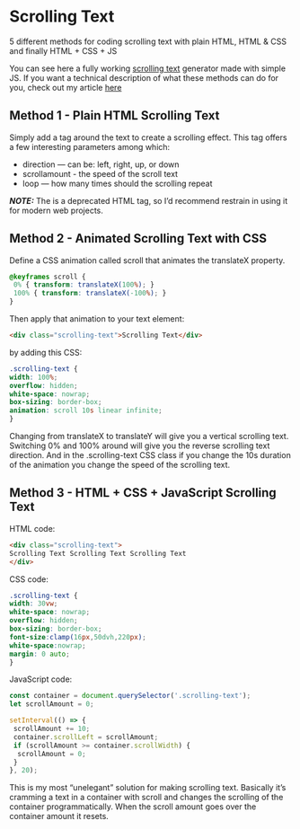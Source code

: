 # Scrolling Text
5 different methods for coding scrolling text with plain HTML, HTML &amp; CSS and finally HTML + CSS + JS

You can see here a fully working [scrolling text](https://www.psd-dude.com/scrolling-text/) generator made with simple JS. If you want a technical description of what these methods can do for you, check out my article [here](https://www.coding-dude.com/wp/css/scrolling-text-using-html/)

## Method 1 - Plain HTML Scrolling Text

Simply add a tag around the text to create a scrolling effect. This tag offers a few interesting parameters among which:

- direction — can be: left, right, up, or down
- scrollamount - the speed of the scroll text
- loop — how many times should the scrolling repeat

***NOTE:*** The is a deprecated HTML tag, so I’d recommend restrain in using it for modern web projects.


## Method 2 - Animated Scrolling Text with CSS

Define a CSS animation called scroll that animates the translateX property.

```css
@keyframes scroll {
 0% { transform: translateX(100%); }
 100% { transform: translateX(-100%); }
}
```

Then apply that animation to your text element:

```html
<div class="scrolling-text">Scrolling Text</div>
```

by adding this CSS:

```css
.scrolling-text {
width: 100%;
overflow: hidden;
white-space: nowrap;
box-sizing: border-box;
animation: scroll 10s linear infinite;
}
```

Changing from translateX to translateY will give you a vertical scrolling text. Switching 0% and 100% around will give you the reverse scrolling text direction. And in the .scrolling-text CSS class if you change the 10s duration of the animation you change the speed of the scrolling text.


## Method 3 - HTML + CSS + JavaScript Scrolling Text

HTML code:

```html
<div class="scrolling-text">
Scrolling Text Scrolling Text Scrolling Text
</div>
```

CSS code:

```css
.scrolling-text {
width: 30vw;
white-space: nowrap;
overflow: hidden;
box-sizing: border-box;
font-size:clamp(16px,50dvh,220px);
white-space:nowrap;
margin: 0 auto;
}
```

JavaScript code:

```js
const container = document.querySelector('.scrolling-text');
let scrollAmount = 0;

setInterval(() => {
 scrollAmount += 10;
 container.scrollLeft = scrollAmount;
 if (scrollAmount >= container.scrollWidth) {
  scrollAmount = 0;
 }
}, 20);
```

This is my most “unelegant” solution for making scrolling text. Basically it’s cramming a text in a container with scroll and changes the scrolling of the container programmatically. When the scroll amount goes over the container amount it resets.
